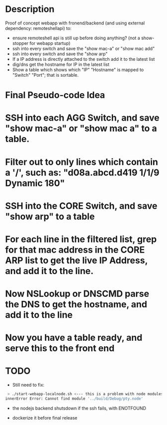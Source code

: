# Description

Proof of concept webapp with fronend/backend (and using external dependency: remoteshellapi) to:

* ensure remoteshell api is still up before doing anything? (not a show-stopper for webapp startup)
* ssh into every switch and save the "show mac-a" or "show mac add"
* ssh into every switch and save the "show arp"
* If a IP address is directly attached to the switch add it to the latest list
* dig/dns get the hostname for IP in the latest list
* Show a table which shows which "IP" "Hostname" is mapped to "Switch" "Port"; that is sortable.

# Final Pseudo-code Idea

# SSH into each AGG Switch, and save "show mac-a" or "show mac a" to a table.
# Filter out to only lines which contain a '/', such as: "d08a.abcd.d419 1/1/9 Dynamic 180"
# SSH into the CORE Switch, and save "show arp" to a table
# For each line in the filtered list, grep for that mac address in the CORE ARP list to get the live IP Address, and add it to the line.
# Now NSLookup or DNSCMD parse the DNS to get the hostname, and add it to the line
# Now you have a table ready, and serve this to the front end

# TODO

* Still need to fix: 
```bash
 > ./start-webapp-localnode.sh <--- this is a problem with node modules intermixing
innerError Error: Cannot find module '../build/Debug/pty.node'
```

* the nodejs backend shutsdown if the ssh fails, with ENOTFOUND

* dockerize it before final release